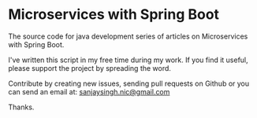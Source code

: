 # Microservices with Spring Boot
The source code for java development series of articles on Microservices with Spring Boot. 


I've written this script in my free time during my work. If you find it useful, please support the project by spreading the word.

Contribute by creating new issues, sending pull requests on Github or you can send an email at: sanjaysingh.nic@gmail.com

Thanks.
